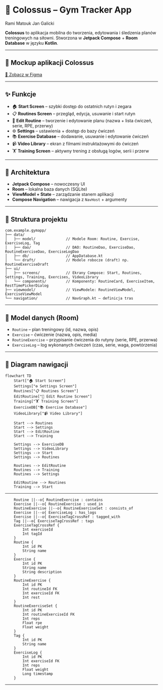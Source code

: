 # 📱 Colossus – Gym Tracker App

Rami Matouk
Jan Galicki

**Colossus** to aplikacja mobilna do tworzenia, edytowania i śledzenia planów treningowych na siłowni.
Stworzona w **Jetpack Compose** + **Room Database** w języku **Kotlin**.

---

## 🎨 Mockup aplikacji Colossus

[🔗 Zobacz w Figma](https://www.figma.com/design/bDmddT8Lrk0nivnTjOQsMZ/GymApp?node-id=1-6&t=UbVZhWUv40pXeFEa-1)

---

## ✨ Funkcje

* 🏠 **Start Screen** – szybki dostęp do ostatnich rutyn i zegara
* 📋 **Routines Screen** – przegląd, edycja, usuwanie i start rutyn
* 📝 **Edit Routine** – tworzenie i edytowanie planu (nazwa + lista ćwiczeń, serie, RPE, przerwy)
* ⚙️ **Settings** – ustawienia + dostęp do bazy ćwiczeń
* 📚 **Exercise Database** – dodawanie, usuwanie i edytowanie ćwiczeń
* 📹 **Video Library** – ekran z filmami instruktażowymi do ćwiczeń
* 🏋️ **Training Screen** – aktywny trening z obsługą logów, serii i przerw

---

## 🧱 Architektura

* **Jetpack Compose** – nowoczesny UI
* **Room** – lokalna baza danych (SQLite)
* **ViewModel + State** – zarządzanie stanem aplikacji
* **Compose Navigation** – nawigacja z `NavHost` + argumenty

---

## 📂 Struktura projektu

```
com.example.gymapp/
├── data/
│   ├── model/              // Modele Room: Routine, Exercise, ExerciseLog, Tag
│   ├── dao/                // DAO: RoutineDao, ExerciseDao, RoutineExerciseDao, ExerciseLogDao
│   ├── db/                 // AppDatabase.kt
│   └── draft/              // Modele robocze (draft) np. RoutineExerciseDraft
├── ui/
│   ├── screens/            // Ekrany Compose: Start, Routines, Settings, Training, Exercises, VideoLibrary
│   └── components/         // Komponenty: RoutineCard, ExerciseItem, RestTimePickerDialog
├── viewmodel/              // ViewModele: RoutineViewModel, ExerciseViewModel
└── navigation/             // NavGraph.kt – definicja tras
```

---

## 💾 Model danych (Room)

* `Routine` – plan treningowy (id, nazwa, opis)
* `Exercise` – ćwiczenie (nazwa, opis, media)
* `RoutineExercise` – przypisanie ćwiczenia do rutyny (serie, RPE, przerwa)
* `ExerciseLog` – log wykonanych ćwiczeń (czas, serie, waga, powtórzenia)

---

## 🔄 Diagram nawigacji

```mermaid
flowchart TD
    Start["🏠 Start Screen"]
    Settings["⚙️ Settings Screen"]
    Routines["📋 Routines Screen"]
    EditRoutine["📝 Edit Routine Screen"]
    Training["🏋️ Training Screen"]
    ExerciseDB["📚 Exercise Database"]
    VideoLibrary["📹 Video Library"]

    Start --> Routines
    Start --> Settings
    Start --> EditRoutine
    Start --> Training

    Settings --> ExerciseDB
    Settings --> VideoLibrary
    Settings --> Start
    Settings --> Routines

    Routines --> EditRoutine
    Routines --> Training
    Routines --> Settings

    EditRoutine --> Routines
    Training --> Start
```

---

```erDiagram
    Routine ||--o{ RoutineExercise : contains
    Exercise ||--o{ RoutineExercise : used_in
    RoutineExercise ||--o{ RoutineExerciseSet : consists_of
    Exercise ||--o{ ExerciseLog : has_logs
    Exercise ||--o{ ExerciseTagCrossRef : tagged_with
    Tag ||--o{ ExerciseTagCrossRef : tags
    ExerciseTagCrossRef {
        Int exerciseId
        Int tagId
    }
    Routine {
        Int id PK
        String name
    }
    Exercise {
        Int id PK
        String name
        String description
    }
    RoutineExercise {
        Int id PK
        Int routineId FK
        Int exerciseId FK
        Int rest
    }
    RoutineExerciseSet {
        Int id PK
        Int routineExerciseId FK
        Int reps
        Float rpe
        Float weight
    }
    Tag {
        Int id PK
        String name
    }
    ExerciseLog {
        Int id PK
        Int exerciseId FK
        Int reps
        Float weight
        Long timestamp
    }
```
---
